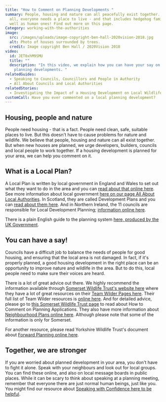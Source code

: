 ```yaml
---
title: "How to Comment on Planning Developments "
summary: People, housing and nature can all peacefully exist together. After
  all, everyone needs a place to live - and that includes hedgehog families as
  well as human ones! Find out more on this page.
Category: working-with-the-authorities
image:
  src: /images/uploads/image-copyright-ben-hall-2020vision-2018.jpg
  alt: Photo of houses surrounded by trees.
  credit: Image copyright Ben Hall / 2020Vision 2018
video:
  id: JET0xhM9SMU
  title: ""
  description: "In this video, we explain how you can have your say on local
    planning developments. "
relatedGuides:
  - Speaking to Councils, Councillors and People in Authority
  - All About Councils and Local Authorities
relatedStories:
  - Investigating the Impact of a Housing Development on Local Wildlife
customCall: Have you ever commented on a local planning development?
---
```

## Housing, people and nature

People need housing - that is a fact. People need clean, safe, suitable places to live. But this doesn't have to cause problems for nature and wildlife. We believe that people, housing and nature can all exist together. But when new houses are planned, we urge developers, builders, councils and local people to work together. If a housing development is planned for your area, we can help you comment on it.

## What is a Local Plan?

A Local Plan is written by local government in England and Wales to set out what they want to do in the area and you can [read about that online here](https://www.gov.uk/guidance/local-plans). See more information about local government [here on our page All About Local Authorities](https://nextdoornaturehub.org.uk/guides/all-about-councils-and-local-authorities). In Scotland, they are called Development Plans and you can [read about them here](https://www.gov.scot/publications/guide-planning-system-scotland/). And in Northern Ireland, the 11 councils are responsible for Local Development Planning; [information online here](https://www.infrastructure-ni.gov.uk/articles/ni-planning-system).

There is a plain English guide to the planning system [here, produced by the UK Government](https://www.gov.uk/government/publications/plain-english-guide-to-the-planning-system).

## You can have a say!

Councils have a difficult job to balance the needs of people for good housing, and ensuring that the local area is not damaged. In fact, if it's properly planned, a good housing development in the right place can be an opportunity to improve nature and wildlife in the area. But to do this, local people need to make sure their voices are heard. 

There is a lot of great advice out there. We highly recommend the information available through [Somerset Wildlife Trust's website here](https://www.somersetwildlife.org/) where they have a lot of great resources on their [Team Wilder Pages here](https://www.somersetwildlife.org/get-involved/team-wilder). Their full list of Team Wilder resources is [online here](https://www.somersetwildlife.org/team-wilder/team-wilder-resources). And for detailed advice, please go to [this Somerset Wildlife Trust page](https://www.somersetwildlife.org/sites/default/files/2022-11/How%20To%20Comment%20On%20Planning%20Applications.pdf) to read about How to Comment on Planning Applications. They also have more information about [Neighbourhood Plans online here](https://www.somersetwildlife.org/sites/default/files/2022-11/Engaging%20With%20Neighbourhood%20Plans.pdf). Although please note that some of the information is only for Somerset.

For another resource, please read Yorkshire Wildlife Trust's document about [Forward Planning online here](https://www.ywt.org.uk/sites/default/files/2018-07/Forward%20Planning_0.pdf).

## Together, we are stronger

If you are worried about planned development in your area, you don't have to fight it alone. Speak with your neighbours and look out for local groups. You can find these online, and also on local message boards in public places. While it can be scary to think about speaking at a planning meeting, remember that everyone there are just normal human beings, just like you. You might find our resource about [Speaking with Confidence here to be helpful](https://nextdoornaturehub.org.uk/guides/speaking-to-councils-councillors-and-people-in-authority).